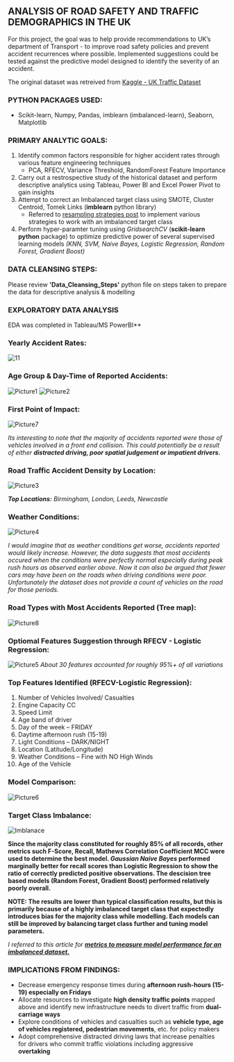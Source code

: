 ## ANALYSIS OF ROAD SAFETY AND TRAFFIC DEMOGRAPHICS IN THE UK

For this project, the goal was to help provide recommendations to UK’s department of Transport - to improve road safety policies and prevent accident recurrences where possible. Implemented suggestions could be tested against the predictive model designed to identify the severity of an accident. 

The original dataset was retreived from [Kaggle - UK Traffic Dataset](https://www.kaggle.com/tsiaras/uk-road-safety-accidents-and-vehicles#Accident_Information.csv) 

### PYTHON PACKAGES USED:
* Scikit-learn, Numpy, Pandas, imblearn (imbalanced-learn), Seaborn, Matplotlib

### PRIMARY ANALYTIC GOALS: 
1. Identify common factors responsible for higher accident rates through various feature engineering techniques
   * PCA, RFECV, Variance Threshold, RandomForest Feature Importance
2. Carry out a restrospective study of the historical dataset and perform descriptive analytics using Tableau, Power BI and Excel Power Pivot to gain insights
3. Attempt to correct an Imbalanced target class using SMOTE, Cluster Centroid, Tomek Links (**imblearn** python library)
   * Referred to [resampling strategies post](https://www.kaggle.com/rafjaa/resampling-strategies-for-imbalanced-datasets) to implement various strategies to work with an imbalanced target class
4. Perform hyper-paramter tuning using *GridsearchCV* (**scikit-learn python** package) to optimize predictive power of several supervised learning models *(KNN, SVM, Naive Bayes, Logistic Regression, Random Forest, Gradient Boost)*


### DATA CLEANSING STEPS:
Please review **'Data_Cleansing_Steps'** python file on steps taken to prepare the data for descriptive analysis & modelling 


### EXPLORATORY DATA ANALYSIS 
EDA was completed in Tableau/MS PowerBI**

### Yearly Accident Rates:
![11](https://user-images.githubusercontent.com/15803839/64583797-5b15fe80-d360-11e9-926d-b85e95766c47.png)

### Age Group & Day-Time of Reported Accidents:
![Picture1](https://user-images.githubusercontent.com/15803839/64131244-6469fe80-cd95-11e9-96da-4b3ea0a98278.png)
![Picture2](https://user-images.githubusercontent.com/15803839/64131246-6764ef00-cd95-11e9-96a6-d323171a5bcc.png)

### First Point of Impact: 
![Picture7](https://user-images.githubusercontent.com/15803839/64131308-b874e300-cd95-11e9-8d63-5ac83dcf86f7.png)

*Its interesting to note that the majority of accidents reported were those of vehicles involved in a front end collision. This could potentially be a result of either **distracted driving, poor spatial judgement or impatient drivers.***

### Road Traffic Accident Density by Location:
![Picture3](https://user-images.githubusercontent.com/15803839/64131248-6a5fdf80-cd95-11e9-8194-0d01354566f9.png)

***Top Locations:** Birmingham, London, Leeds, Newcastle*

### Weather Conditions:
![Picture4](https://user-images.githubusercontent.com/15803839/64131249-6df36680-cd95-11e9-9d70-9815beead301.png)

*I would imagine that as weather conditions get worse, accidents reported would likely increase. However, the data suggests that most accidents occured when the conditions were perfectly normal especially during peak rush hours as observed earlier obove. Now it can also be argued that fewer cars may have been on the roads when driving conditions were poor. Unfortunately the dataset does not provide a count of vehicles on the road for those periods.*

### Road Types with Most Accidents Reported (Tree map): 
![Picture8](https://user-images.githubusercontent.com/15803839/64207763-466ecd80-ce6b-11e9-908c-c52b625919aa.png)


### Optiomal Features Suggestion through RFECV - Logistic Regression:
![Picture5](https://user-images.githubusercontent.com/15803839/64131250-70ee5700-cd95-11e9-9c6f-912f40feefc7.png)
*About 30 features accounted for roughly 95%+ of all variations* 

### Top Features Identified (RFECV-Logistic Regression):
1. Number of Vehicles Involved/ Casualties
2. Engine Capacity CC
3. Speed Limit
4. Age band of driver
5. Day of the week – FRIDAY
6. Daytime afternoon rush (15-19)
7. Light Conditions – DARK/NIGHT
8. Location (Latitude/Longitude)
9. Weather Conditions – Fine with NO High Winds
10. Age of the Vehicle 


### Model Comparison:
![Picture6](https://user-images.githubusercontent.com/15803839/64131254-75b30b00-cd95-11e9-9187-b3c02627dfcd.png)

### Target Class Imbalance: 
![Imblanace](https://user-images.githubusercontent.com/15803839/64583295-7bdd5480-d35e-11e9-9d1f-7946e9eaef83.png)

**Since the majority class constituted for roughly 85% of all records, other metrics such F-Score, Recall, Mathews Correlation Coefficient MCC were used to determine the best model. *Gaussian Naive Bayes* performed marginally better for recall scores than Logistic Regression to show the ratio of correctly predicted positive observations. The descision tree based models (Random Forest, Gradient Boost) performed relatively poorly overall.**

**NOTE: The results are lower than typical classification results, but this is primarily because of a highly imbalanced target class that expectedly introduces bias for the majority class while modelling. Each models can still be improved by balancing target class further and tuning model parameters.** 

*I referred to this article for [**metrics to measure model performance for an imbalanced dataset.**](https://towardsdatascience.com/what-metrics-should-we-use-on-imbalanced-data-set-precision-recall-roc-e2e79252aeba)*

### IMPLICATIONS FROM FINDINGS:
* Decrease emergency response times during **afternoon rush-hours (15-19) especially on Fridays**
* Allocate resources to investigate **high density traffic points** mapped above and identify new infrastructure needs to divert traffic from **dual-carriage ways**
* Explore conditions of vehicles and casualties such as **vehicle type, age of vehicles registered, pedestrian movements**, etc. for policy makers
* Adopt comprehensive distracted driving laws that increase penalties for drivers who commit traffic violations including aggressive **overtaking**


